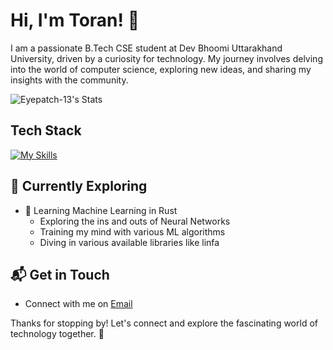 # Hi, I'm Toran! 👋

I am a passionate B.Tech CSE student at Dev Bhoomi Uttarakhand University, driven by a curiosity for technology. My journey involves delving into the world of computer science, exploring new ideas, and sharing my insights with the community.

![Eyepatch-13's Stats](https://github-readme-stats.vercel.app/api?username=Eyepatch-13&theme=vue-dark&show_icons=true&hide_border=true&count_private=true)

## Tech Stack
[![My Skills](https://skillicons.dev/icons?i=rust,py,linux,aws,gcp)](https://skillicons.dev)

## 🌱 Currently Exploring

- 🚀 Learning Machine Learning in Rust
  - Exploring the ins and outs of Neural Networks
  - Training my mind with various ML algorithms
  - Diving in various available libraries like linfa

## 📬 Get in Touch

- Connect with me on [Email](toranjain07@gmail.com)


Thanks for stopping by! Let's connect and explore the fascinating world of technology together. 🚀



<!--

Here are some ideas to get you started:

- 🔭 I’m currently working on ...
- 🌱 I’m currently learning ...
- 👯 I’m looking to collaborate on ...
- 🤔 I’m looking for help with ...
- 💬 Ask me about ...
- 📫 How to reach me: ...
- 😄 Pronouns: ...
- ⚡ Fun fact: ...
-->


